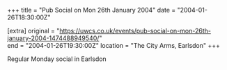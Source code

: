+++
title = "Pub Social on Mon 26th January 2004"
date = "2004-01-26T18:30:00Z"

[extra]
original = "https://uwcs.co.uk/events/pub-social-on-mon-26th-january-2004-1474488949540/"    
end = "2004-01-26T19:30:00Z"
location = "The City Arms, Earlsdon"
+++

Regular Monday social in Earlsdon

